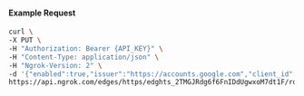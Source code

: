 <!-- Code generated for API Clients. DO NOT EDIT. -->
#### Example Request
```bash
curl \
-X PUT \
-H "Authorization: Bearer {API_KEY}" \
-H "Content-Type: application/json" \
-H "Ngrok-Version: 2" \
-d '{"enabled":true,"issuer":"https://accounts.google.com","client_id":"some-client-id","client_secret":"some-client-secret","scopes":["profile"]}' \
https://api.ngrok.com/edges/https/edghts_2TMGJRdg6f6FnIDdUgwxoM7dt1F/routes/edghtsrt_2TMGJOkfcbkM5jTxPU7BEIZgUDI/oidc
